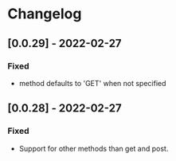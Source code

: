 # Changelog

## [0.0.29] - 2022-02-27

### Fixed
- method defaults to 'GET' when not specified

## [0.0.28] - 2022-02-27

### Fixed
- Support for other methods than get and post.
